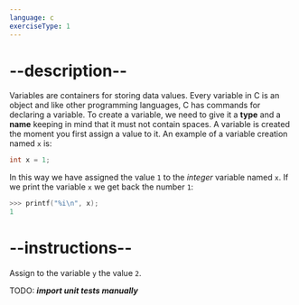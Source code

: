 ```yaml
---
language: c
exerciseType: 1
---
```


# --description--

Variables are containers for storing data values.
Every variable in C is an object and like other programming languages, C has commands for declaring a variable.
To create a variable, we need to give it a **type** and a **name** keeping in mind that it must not contain spaces.
A variable is created the moment you first assign a value to it.
An example of a variable creation named `x` is:
```c
int x = 1;
```
In this way we have assigned the value `1` to the _integer_ variable named `x`.
If we print the variable `x` we get back the number `1`:
```c
>>> printf("%i\n", x);
1
```

# --instructions--

Assign to the variable `y` the value `2`.

TODO: ___import unit tests manually___
